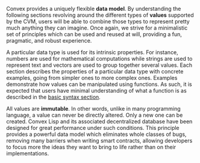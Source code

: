 Convex provides a uniquely flexible **data model**. By understanding the following sections revolving around the different types of **values** supported by the CVM, users will
be able to combine those types to represent pretty much anything they can imagine. Once again, we strive for a minimalistic set of principles which can be used and reused at will,
providing a fun, pragmatic, and robust experience.

A particular data type is used for its intrinsic properties. For instance, numbers are used for mathematical computations while strings are used to represent text
and vectors are used to group together several values. Each section describes the properties of a particular data type with concrete examples, going from simpler ones to more complex ones.
Examples demonstrate how values can be manipulated using functions. As such, it is expected that users have minimal understanding of what a function is as described in the
[basic syntax section](/cvm/basic-syntax).

All values are **immutable**. In other words, unlike in many programming language, a value can never be directly altered. Only a new one can be created. Convex Lisp and its associated
decentralized database have been designed for great performance under such conditions. This principle provides a powerful data model which eliminates whole classes of bugs, removing
many barriers when writing smart contracts, allowing developers to focus more the ideas they want to bring to life rather than on their implementations.
